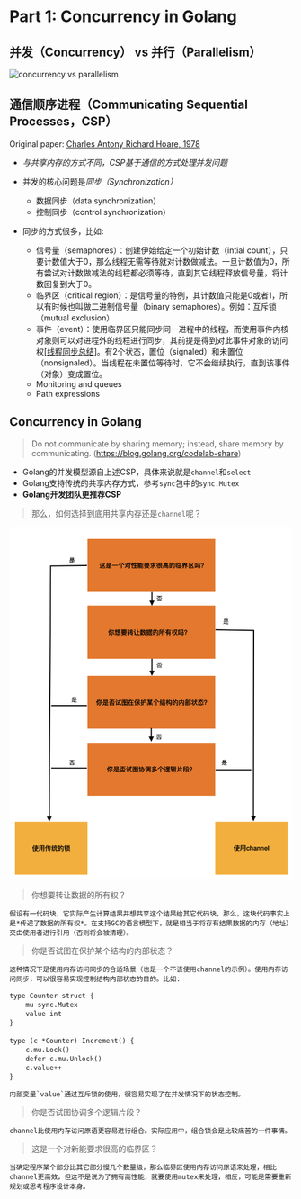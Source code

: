# Part 1: Concurrency in Golang

## 并发（Concurrency） vs 并行（Parallelism）
![concurrency vs parallelism](https://miro.medium.com/max/1318/1*bvgViDDOKC3HikokiROgYQ.png)


## 通信顺序进程（Communicating Sequential Processes，CSP）

Original paper: [Charles Antony Richard Hoare, 1978]

- *与共享内存的方式不同，CSP基于通信的方式处理并发问题*

- 并发的核心问题是*同步（Synchronization）*
    - 数据同步（data synchronization）
    - 控制同步（control synchronization）
- 同步的方式很多，比如:
    - 信号量（semaphores）：创建伊始给定一个初始计数（intial count），只要计数值大于0，那么线程无需等待就对计数做减法。一旦计数值为0，所有尝试对计数做减法的线程都必须等待，直到其它线程释放信号量，将计数回复到大于0。
    - 临界区（critical region）：是信号量的特例，其计数值只能是0或者1，所以有时候也叫做二进制信号量（binary semaphores）。例如：互斥锁（mutual exclusion）
    - 事件（event）：使用临界区只能同步同一进程中的线程，而使用事件内核对象则可以对进程外的线程进行同步，其前提是得到对此事件对象的访问权[[线程同步总结]]。有2个状态，置位（signaled）和未置位（nonsignaled）。当线程在未置位等待时，它不会继续执行，直到该事件（对象）变成置位。
    - Monitoring and queues
    - Path expressions



## Concurrency in Golang

> Do not communicate by sharing memory; instead, share memory by communicating. (https://blog.golang.org/codelab-share)

- Golang的并发模型源自上述CSP，具体来说就是`channel`和`select`
- Golang支持传统的共享内存方式，参考`sync`包中的`sync.Mutex`
- **Golang开发团队更推荐CSP**

> 那么，如何选择到底用共享内存还是`channel`呢？

![decision-tree - 引用自Go语言并发之道](./res/decision_tree.png)

> 你想要转让数据的所有权？
    
    假设有一代码块，它实际产生计算结果并想共享这个结果给其它代码块，那么，这块代码事实上是*传递了数据的所有权*。在支持GC的语言模型下，就是相当于将存有结果数据的内存（地址）交由使用者进行引用（否则将会被清理）。

> 你是否试图在保护某个结构的内部状态？

    这种情况下是使用内存访问同步的合适场景（也是一个不该使用channel的示例）。使用内存访问同步，可以很容易实现控制结构内部状态的目的。比如:
    
```golang
type Counter struct {
    mu sync.Mutex
    value int
}

type (c *Counter) Increment() {
    c.mu.Lock()
    defer c.mu.Unlock()
    c.value++
}
```
    内部变量`value`通过互斥锁的使用，很容易实现了在并发情况下的状态控制。

> 你是否试图协调多个逻辑片段？

    channel比使用内存访问原语更容易进行组合。实际应用中，组合锁会是比较痛苦的一件事情。

> 这是一个对新能要求很高的临界区？

    当确定程序某个部分比其它部分慢几个数量级，那么临界区使用内存访问原语来处理，相比channel更高效，但这不是说为了拥有高性能，就要使用mutex来处理，相反，可能是需要重新规划或思考程序设计本身。

[Charles Antony Richard Hoare, 1978]:https://www.cs.cmu.edu/~crary/819-f09/Hoare78.pdf

[Concurrent Programming on Windows: Synchronization and Time]:https://www.informit.com/articles/article.aspx?p=1272742&seqNum=2

[线程同步总结]:https://www.cnblogs.com/huhu0013/p/4576447.html

[阿里架构师详解：Java并发编程——内存模型]:https://zhuanlan.zhihu.com/p/83019446
